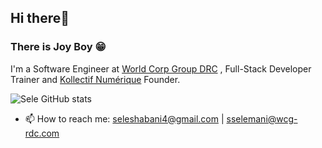 ## Hi there👋
### There is Joy Boy 😁
I'm a Software Engineer at [World Corp Group DRC](https://github.com/World-Corp-Group-RDC/) , Full-Stack Developer Trainer and [Kollectif Numérique](https://github.com/kollective-numerique) Founder.

![Sele GitHub stats](https://github-readme-stats.vercel.app/api?username=seleshabani&show_icons=true&theme=solarized-dark)

- 📫 How to reach me: seleshabani4@gmail.com | sselemani@wcg-rdc.com
